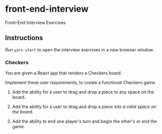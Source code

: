 # front-end-interview

Front-End Interview Exercises

## Instructions

Run `yarn start` to open the interview exercises in a new browser window.

### Checkers

You are given a React app that renders a Checkers board.

Implement these user requirements, to create a functional Checkers game.

1. Add the ability for a user to drag and drop a piece to any space on the board.

2. Add the ability for a user to drag and drop a piece into _a valid space on the board_.

3. Add the ability to end one player's turn and begin the other's or end the game.
